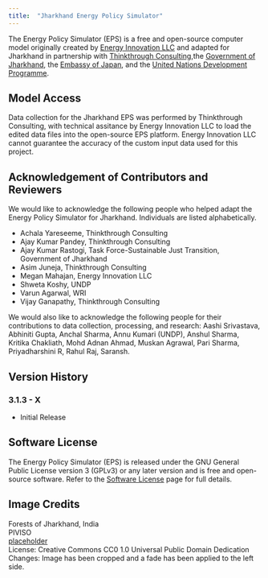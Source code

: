 ```yaml
---
title:  "Jharkhand Energy Policy Simulator"
---
```


The Energy Policy Simulator (EPS) is a free and open-source computer model originally created by [Energy Innovation LLC](https://energyinnovation.org/) and adapted for Jharkhand in partnership with [Thinkthrough Consulting](https://www.ttcglocal.com/),the [Government of Jharkhand](https://www.justtransition-jharkhand.in/), the [Embassy of Japan](https://www.in.emb-japan.go.jp/itprtop_en/index.html),  and the [United Nations Development Programme](https://www.undp.org/india).

## Model Access
Data collection for the Jharkhand EPS was performed by Thinkthrough Consulting, with technical assitance by Energy Innovation LLC to load the edited data files into the open-source EPS platform. Energy Innovation LLC cannot guarantee the accuracy of the custom input data used for this project.

## Acknowledgement of Contributors and Reviewers
We would like to acknowledge the following people who helped adapt the Energy Policy Simulator for Jharkhand.  Individuals are listed alphabetically.

* Achala Yareseeme, Thinkthrough Consulting
* Ajay Kumar Pandey, Thinkthrough Consulting
* Ajay Kumar Rastogi, Task Force-Sustainable Just Transition, Government of Jharkhand
* Asim Juneja, Thinkthrough Consulting
* Megan Mahajan, Energy Innovation LLC
* Shweta Koshy, UNDP
* Varun Agarwal, WRI
* Vijay Ganapathy, Thinkthrough Consulting

We would also like to acknowledge the following people for their contributions to data collection, processing, and research: Aashi Srivastava, Abhiniti Gupta, Anchal Sharma, Annu Kumari (UNDP), Anshul Sharma, Kritika Chakliath, Mohd Adnan Ahmad, Muskan Agrawal, Pari Sharma, Priyadharshini R, Rahul Raj, Saransh.

## Version History

### **3.1.3 - X**

* Initial Release

## Software License

The Energy Policy Simulator (EPS) is released under the GNU General Public License version 3 (GPLv3) or any later version and is free and open-source software.  Refer to the [Software License](../software-license) page for full details.

## Image Credits
Forests of Jharkhand, India<br/>
PIVISO<br/>
[placeholder](placeholder)<br/>
License: Creative Commons CC0 1.0 Universal Public Domain Dedication<br/>
Changes: Image has been cropped and a fade has been applied to the left side.<br/>

